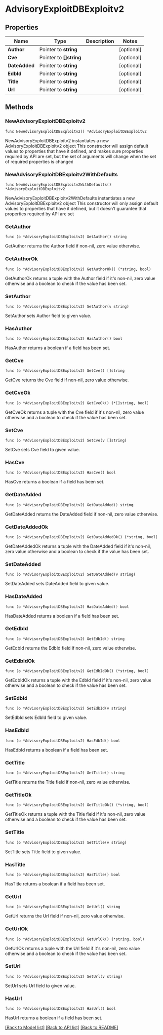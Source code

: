 # AdvisoryExploitDBExploitv2

## Properties

Name | Type | Description | Notes
------------ | ------------- | ------------- | -------------
**Author** | Pointer to **string** |  | [optional] 
**Cve** | Pointer to **[]string** |  | [optional] 
**DateAdded** | Pointer to **string** |  | [optional] 
**EdbId** | Pointer to **string** |  | [optional] 
**Title** | Pointer to **string** |  | [optional] 
**Url** | Pointer to **string** |  | [optional] 

## Methods

### NewAdvisoryExploitDBExploitv2

`func NewAdvisoryExploitDBExploitv2() *AdvisoryExploitDBExploitv2`

NewAdvisoryExploitDBExploitv2 instantiates a new AdvisoryExploitDBExploitv2 object
This constructor will assign default values to properties that have it defined,
and makes sure properties required by API are set, but the set of arguments
will change when the set of required properties is changed

### NewAdvisoryExploitDBExploitv2WithDefaults

`func NewAdvisoryExploitDBExploitv2WithDefaults() *AdvisoryExploitDBExploitv2`

NewAdvisoryExploitDBExploitv2WithDefaults instantiates a new AdvisoryExploitDBExploitv2 object
This constructor will only assign default values to properties that have it defined,
but it doesn't guarantee that properties required by API are set

### GetAuthor

`func (o *AdvisoryExploitDBExploitv2) GetAuthor() string`

GetAuthor returns the Author field if non-nil, zero value otherwise.

### GetAuthorOk

`func (o *AdvisoryExploitDBExploitv2) GetAuthorOk() (*string, bool)`

GetAuthorOk returns a tuple with the Author field if it's non-nil, zero value otherwise
and a boolean to check if the value has been set.

### SetAuthor

`func (o *AdvisoryExploitDBExploitv2) SetAuthor(v string)`

SetAuthor sets Author field to given value.

### HasAuthor

`func (o *AdvisoryExploitDBExploitv2) HasAuthor() bool`

HasAuthor returns a boolean if a field has been set.

### GetCve

`func (o *AdvisoryExploitDBExploitv2) GetCve() []string`

GetCve returns the Cve field if non-nil, zero value otherwise.

### GetCveOk

`func (o *AdvisoryExploitDBExploitv2) GetCveOk() (*[]string, bool)`

GetCveOk returns a tuple with the Cve field if it's non-nil, zero value otherwise
and a boolean to check if the value has been set.

### SetCve

`func (o *AdvisoryExploitDBExploitv2) SetCve(v []string)`

SetCve sets Cve field to given value.

### HasCve

`func (o *AdvisoryExploitDBExploitv2) HasCve() bool`

HasCve returns a boolean if a field has been set.

### GetDateAdded

`func (o *AdvisoryExploitDBExploitv2) GetDateAdded() string`

GetDateAdded returns the DateAdded field if non-nil, zero value otherwise.

### GetDateAddedOk

`func (o *AdvisoryExploitDBExploitv2) GetDateAddedOk() (*string, bool)`

GetDateAddedOk returns a tuple with the DateAdded field if it's non-nil, zero value otherwise
and a boolean to check if the value has been set.

### SetDateAdded

`func (o *AdvisoryExploitDBExploitv2) SetDateAdded(v string)`

SetDateAdded sets DateAdded field to given value.

### HasDateAdded

`func (o *AdvisoryExploitDBExploitv2) HasDateAdded() bool`

HasDateAdded returns a boolean if a field has been set.

### GetEdbId

`func (o *AdvisoryExploitDBExploitv2) GetEdbId() string`

GetEdbId returns the EdbId field if non-nil, zero value otherwise.

### GetEdbIdOk

`func (o *AdvisoryExploitDBExploitv2) GetEdbIdOk() (*string, bool)`

GetEdbIdOk returns a tuple with the EdbId field if it's non-nil, zero value otherwise
and a boolean to check if the value has been set.

### SetEdbId

`func (o *AdvisoryExploitDBExploitv2) SetEdbId(v string)`

SetEdbId sets EdbId field to given value.

### HasEdbId

`func (o *AdvisoryExploitDBExploitv2) HasEdbId() bool`

HasEdbId returns a boolean if a field has been set.

### GetTitle

`func (o *AdvisoryExploitDBExploitv2) GetTitle() string`

GetTitle returns the Title field if non-nil, zero value otherwise.

### GetTitleOk

`func (o *AdvisoryExploitDBExploitv2) GetTitleOk() (*string, bool)`

GetTitleOk returns a tuple with the Title field if it's non-nil, zero value otherwise
and a boolean to check if the value has been set.

### SetTitle

`func (o *AdvisoryExploitDBExploitv2) SetTitle(v string)`

SetTitle sets Title field to given value.

### HasTitle

`func (o *AdvisoryExploitDBExploitv2) HasTitle() bool`

HasTitle returns a boolean if a field has been set.

### GetUrl

`func (o *AdvisoryExploitDBExploitv2) GetUrl() string`

GetUrl returns the Url field if non-nil, zero value otherwise.

### GetUrlOk

`func (o *AdvisoryExploitDBExploitv2) GetUrlOk() (*string, bool)`

GetUrlOk returns a tuple with the Url field if it's non-nil, zero value otherwise
and a boolean to check if the value has been set.

### SetUrl

`func (o *AdvisoryExploitDBExploitv2) SetUrl(v string)`

SetUrl sets Url field to given value.

### HasUrl

`func (o *AdvisoryExploitDBExploitv2) HasUrl() bool`

HasUrl returns a boolean if a field has been set.


[[Back to Model list]](../README.md#documentation-for-models) [[Back to API list]](../README.md#documentation-for-api-endpoints) [[Back to README]](../README.md)


